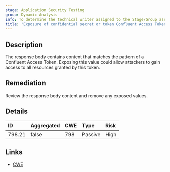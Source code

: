 ```yaml
---
stage: Application Security Testing
group: Dynamic Analysis
info: To determine the technical writer assigned to the Stage/Group associated with this page, see https://handbook.gitlab.com/handbook/product/ux/technical-writing/#assignments
title: 'Exposure of confidential secret or token Confluent Access Token'
---
```


## Description

The response body contains content that matches the pattern of a Confluent Access Token.
Exposing this value could allow attackers to gain access to all resources granted by this token.

## Remediation

Review the response body content and remove any exposed values.

## Details

| ID | Aggregated | CWE | Type | Risk |
|:---|:-----------|:----|:-----|:-----|
| 798.21 | false | 798 | Passive | High |

## Links

- [CWE](https://cwe.mitre.org/data/definitions/798.html)
